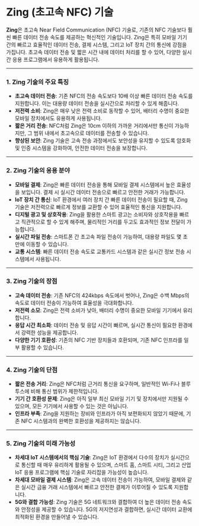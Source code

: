 # Zing (초고속 NFC) 기술

**Zing**은 초고속 Near Field Communication (NFC) 기술로, 기존의 NFC 기술보다 훨씬 빠른 데이터 전송 속도를 제공하는 혁신적인 기술입니다. Zing은 특히 모바일 기기 간의 빠르고 효율적인 데이터 전송, 결제 시스템, 그리고 IoT 장치 간의 통신에 강점을 가집니다. 초고속 데이터 전송 및 짧은 시간 내에 데이터 처리를 할 수 있어, 다양한 실시간 응용 프로그램에서 유용하게 활용됩니다.

---
### 1. **Zing 기술의 주요 특징**
   - **초고속 데이터 전송**: 기존 NFC의 전송 속도보다 10배 이상 빠른 데이터 전송 속도를 지원합니다. 이는 대용량 데이터 전송을 실시간으로 처리할 수 있게 해줍니다.
   - **저전력 소비**: Zing은 매우 낮은 전력 소비로 동작할 수 있어, 배터리 수명이 중요한 모바일 장치에서도 유용하게 사용됩니다.
   - **짧은 거리 전송**: NFC처럼 Zing은 10cm 이하의 가까운 거리에서만 통신이 가능하지만, 그 범위 내에서 초고속으로 데이터를 전송할 수 있습니다.
   - **향상된 보안**: Zing 기술은 고속 전송 과정에서도 보안성을 유지할 수 있도록 암호화 및 인증 시스템을 강화하여, 안전한 데이터 전송을 보장합니다.

---
### 2. **Zing 기술의 응용 분야**
   - **모바일 결제**: Zing은 빠른 데이터 전송을 통해 모바일 결제 시스템에서 높은 효율성을 보입니다. 결제 시 실시간 데이터 전송으로 빠르고 안전한 거래가 가능합니다.
   - **IoT 장치 간 통신**: IoT 환경에서 여러 장치 간 빠른 데이터 전송이 필요할 때, Zing 기술은 저전력으로 빠르게 정보를 교환할 수 있어 효율적인 통신을 지원합니다.
   - **디지털 광고 및 상호작용**: Zing을 활용한 스마트 광고는 소비자와 상호작용을 빠르고 직관적으로 할 수 있게 해주며, 물리적인 거리를 두고도 효과적인 정보 전달이 가능합니다.
   - **실시간 파일 전송**: 스마트폰 간 초고속 파일 전송이 가능하여, 대용량 파일도 몇 초 만에 이동할 수 있습니다.
   - **교통 시스템**: 빠른 데이터 전송 속도로 교통카드 시스템과 같은 실시간 정보 전송 시스템에서 사용됩니다.

---
### 3. **Zing 기술의 장점**
   - **고속 데이터 전송**: 기존 NFC의 424kbps 속도에서 벗어나, Zing은 수백 Mbps의 속도로 데이터 전송이 가능하여 효율성을 극대화합니다.
   - **저전력 소모**: Zing은 전력 소비가 낮아, 배터리 수명이 중요한 모바일 기기에서 유리합니다.
   - **응답 시간 최소화**: 데이터 전송 및 응답 시간이 빠르며, 실시간 통신이 필요한 환경에서 강력한 성능을 제공합니다.
   - **다양한 기기 호환성**: 기존의 NFC 기반 장치들과 호환되며, 기존 NFC 인프라를 일부 활용할 수 있습니다.

---
### 4. **Zing 기술의 단점**
   - **짧은 전송 거리**: Zing은 NFC처럼 근거리 통신을 요구하며, 일반적인 Wi-Fi나 블루투스에 비해 통신 범위가 제한적입니다.
   - **기기 간 호환성 문제**: Zing은 아직 일부 최신 모바일 기기 및 장치에서만 지원될 수 있으며, 모든 기기에서 사용할 수 있는 것은 아닙니다.
   - **인프라 부족**: Zing을 지원하는 장비와 인프라가 아직 보편화되지 않았기 때문에, 기존 NFC 시스템과의 완벽한 호환성을 제공하지는 않습니다.

---
### 5. **Zing 기술의 미래 가능성**
   - **차세대 IoT 시스템에서의 핵심 기술**: Zing은 IoT 환경에서 다수의 장치가 실시간으로 통신할 때 매우 유리하게 활용될 수 있으며, 스마트 홈, 스마트 시티, 그리고 산업 IoT 응용 프로그램에 핵심 기술로 자리잡을 가능성이 높습니다.
   - **차세대 모바일 결제 시스템**: Zing은 고속 데이터 전송이 가능하여, 모바일 결제와 같은 실시간 금융 거래 시스템에서 빠르고 안전한 결제가 이루어질 수 있도록 지원합니다.
   - **5G와 결합 가능성**: Zing 기술은 5G 네트워크와 결합하여 더 높은 데이터 전송 속도와 안정성을 제공할 수 있습니다. 5G의 저지연성과 결합하면, 실시간 데이터 교환에 최적화된 환경을 만들어낼 수 있습니다.

